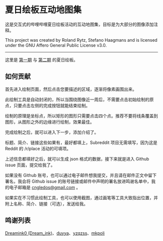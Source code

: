 # 夏日绘板互动地图集

这是交互式的哔哩哔哩夏日绘板活动的互动地图集，目标是为大部分的图像添加注释。

This project was created by Roland Rytz,  Stefano Haagmans and is licensed under the GNU Affero General Public License v3.0.

---

这里是 [第一期](https://bilipda.gledos.science/1st/) 与 [第二期](https://bilipda.gledos.science/2nd/) 的夏日绘板。

## 如何贡献

首先进入绘制页面，然后点击您要描述的区域，逐渐将像素画围出来。

此绘制工具是自动封闭的，所以当围绕图像近一周后，不需要点击初始绘制的原点，只要点击左侧的完成按钮就能结束绘制。

绘制的原理是坐标点，所以矩形的图形只需要点击四个点。推荐不要将线条覆盖到图形，从图形之外的边缘进行绘制，效果最佳。

完成绘制之后，就可以进入下一步，添加介绍了。

标题、简介、链接这些如果有，最好都填上，Subreddit 项目无需填写，因为这是 Reddit 的 /r/place 活动的可填项。

上述信息都填好之后，就可以生成 json 格式的数据，接下来就是进入 Github issue 页面，提交给我了。

如果没有 Github 账号，也可以通过电子邮件想我提交，并且请在邮件正文中留下署名，我会将 Github issue 的账号链接或邮件中声明的署名放进鸣谢名单中，我的电子邮箱是 cngledos@gmail.com 。

如果实在不习惯此绘制工具，也可以使用截图，通过画笔等工具大致指出位置，并附上名称、简介、链接（可选），发送给我。

## 鸣谢列表

[Dreamink0 (Dream_ink)](https://github.com/Dreamink0)、[duyya](https://github.com/duyya)、[yzqzss](https://github.com/yzqzss)、[mkpoli](https://github.com/mkpoli)
